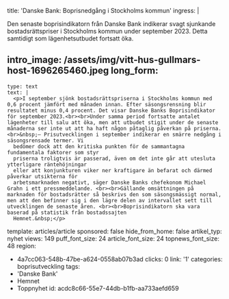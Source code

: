 title: 'Danske Bank: Boprisnedgång i Stockholms kommun'
ingress: |
  <p>Den senaste boprisindikatorn från Danske Bank indikerar svagt sjunkande bostadsrättspriser i Stockholms kommun under september 2023. Detta samtidigt som lägenhetsutbudet fortsatt öka.
  </p>
  
intro_image: /assets/img/vitt-hus-gullmars-host-1696265460.jpeg
long_form:
  -
    type: text
    text: |
      <p>I september sjönk bostadsrättspriserna i Stockholms kommun med 0,6 procent jämfört med månaden innan. Efter säsongsrensning blir resultatet minus 0,4 procent. Det visar Danske Banks Boprisindikator för september 2023.<br><br>Under samma period fortsatte antalet lägenheter till salu att öka, men att utbudet stigit under de senaste månaderna ser inte ut att ha haft någon påtaglig påverkan på priserna. <br>&nbsp;– Prisutvecklingen i september indikerar en smärre nedgång i säsongsrensade termer. Vi
      bedömer dock att den kritiska punkten för de sammantagna fundamentala faktorer som styr
      priserna troligtvis är passerad, även om det inte går att utesluta ytterligare räntehöjningar
      eller att konjunkturen viker ner kraftigare än befarat och därmed påverkar utsikterna för
      arbetsmarknaden negativt, säger Danske Banks chefekonom Michael Grahn i ett pressmeddelande. <br><br>Gällande omsättningen på marknaden för bostadsrätter så beskrivs den som säsongsmässigt normal, men att den befinner sig i den lägre delen av intervallet sett till utvecklingen de senaste åren. <br><br>Boprisindikatorn ska vara baserad på statistik från bostadssajten
      Hemnet.&nbsp;</p>
      
template: articles/article
sponsored: false
hide_from_home: false
artikel_typ: nyhet
views: 149
puff_font_size: 24
article_font_size: 24
topnews_font_size: 48
region:
  - 4a7cc063-548b-47be-a624-0558ab07b3ad
clicks: 0
link: '1'
categories: boprisutveckling
tags:
  - 'Danske Bank'
  - Hemnet
  - Toppnyhet
id: acdc8c66-55e7-44db-b1fb-aa733aefd659
